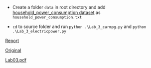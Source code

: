 - Create a folder `data` in root directory and add [household_power_consumption dataset](https://nymph332088.github.io/CIS4340/labassignments/Lab3/household_power_consumption.zip) as `household_power_consumption.txt`

- `cd` to source folder and run `python .\Lab_3_carmpg.py` and `python .\Lab_3_electricpower.py`

[Report](https://docs.google.com/document/d/11cMDxaTUBnHHb5_0hYhinNxpP90iJUwMGEPjjU-m7QM/edit#)

[Original](https://nymph332088.github.io/CIS4340/assignments.html)

[Lab03.pdf](https://nymph332088.github.io/CIS4340/labassignments/Lab3/Lab3.pdf)

